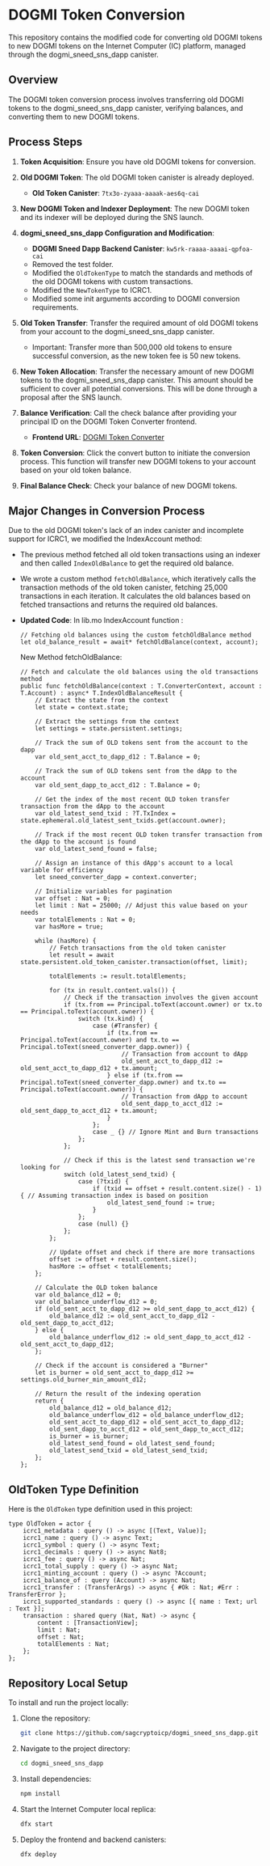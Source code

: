 # DOGMI Token Conversion

This repository contains the modified code for converting old DOGMI tokens to new DOGMI tokens on the Internet Computer (IC) platform, managed through the dogmi_sneed_sns_dapp canister.

## Overview

The DOGMI token conversion process involves transferring old DOGMI tokens to the dogmi_sneed_sns_dapp canister, verifying balances, and converting them to new DOGMI tokens.

## Process Steps

1. **Token Acquisition**: Ensure you have old DOGMI tokens for conversion.

2. **Old DOGMI Token**: The old DOGMI token canister is already deployed.
   - **Old Token Canister**: `7tx3o-zyaaa-aaaak-aes6q-cai`

3. **New DOGMI Token and Indexer Deployment**: The new DOGMI token and its indexer will be deployed during the SNS launch.

4. **dogmi_sneed_sns_dapp Configuration and Modification**:
   - **DOGMI Sneed Dapp Backend Canister**: `kw5rk-raaaa-aaaai-qpfoa-cai`
   - Removed the test folder.
   - Modified the `OldTokenType` to match the standards and methods of the old DOGMI tokens with custom transactions.
   - Modified the `NewTokenType` to ICRC1.
   - Modified some init arguments according to DOGMI conversion requirements.

5. **Old Token Transfer**: Transfer the required amount of old DOGMI tokens from your account to the dogmi_sneed_sns_dapp canister.
   - Important: Transfer more than 500,000 old tokens to ensure successful conversion, as the new token fee is 50 new tokens.

6. **New Token Allocation**: Transfer the necessary amount of new DOGMI tokens to the dogmi_sneed_sns_dapp canister. This amount should be sufficient to cover all potential conversions. This will be done through a proposal after the SNS launch.

7. **Balance Verification**: Call the check balance after providing your principal ID on the DOGMI Token Converter frontend.
   - **Frontend URL**: [DOGMI Token Converter](https://kr4x6-4yaaa-aaaai-qpfoq-cai.icp0.io/)

8. **Token Conversion**: Click the convert button to initiate the conversion process. This function will transfer new DOGMI tokens to your account based on your old token balance.

9. **Final Balance Check**: Check your balance of new DOGMI tokens.

## Major Changes in Conversion Process

Due to the old DOGMI token's lack of an index canister and incomplete support for ICRC1, we modified the IndexAccount method:
- The previous method fetched all old token transactions using an indexer and then called `IndexOldBalance` to get the required old balance.
- We wrote a custom method `fetchOldBalance`, which iteratively calls the transaction methods of the old token canister, fetching 25,000 transactions in each iteration. It calculates the old balances based on fetched transactions and returns the required old balances.

- **Updated Code**:
  In lib.mo IndexAccount function :
  ```motoko
  // Fetching old balances using the custom fetchOldBalance method
  let old_balance_result = await* fetchOldBalance(context, account);
  ```
  New Method fetchOldBalance:
  ```motoko
  // Fetch and calculate the old balances using the old transactions method
  public func fetchOldBalance(context : T.ConverterContext, account : T.Account) : async* T.IndexOldBalanceResult {
      // Extract the state from the context
      let state = context.state;

      // Extract the settings from the context
      let settings = state.persistent.settings;

      // Track the sum of OLD tokens sent from the account to the dapp
      var old_sent_acct_to_dapp_d12 : T.Balance = 0;

      // Track the sum of OLD tokens sent from the dApp to the account
      var old_sent_dapp_to_acct_d12 : T.Balance = 0;

      // Get the index of the most recent OLD token transfer transaction from the dApp to the account
      var old_latest_send_txid : ?T.TxIndex = state.ephemeral.old_latest_sent_txids.get(account.owner);

      // Track if the most recent OLD token transfer transaction from the dApp to the account is found
      var old_latest_send_found = false;

      // Assign an instance of this dApp's account to a local variable for efficiency
      let sneed_converter_dapp = context.converter;

      // Initialize variables for pagination
      var offset : Nat = 0;
      let limit : Nat = 25000; // Adjust this value based on your needs
      var totalElements : Nat = 0;
      var hasMore = true;

      while (hasMore) {
          // Fetch transactions from the old token canister
          let result = await state.persistent.old_token_canister.transaction(offset, limit);
          
          totalElements := result.totalElements;
          
          for (tx in result.content.vals()) {
              // Check if the transaction involves the given account
              if (tx.from == Principal.toText(account.owner) or tx.to == Principal.toText(account.owner)) {
                  switch (tx.kind) {
                      case (#Transfer) {
                          if (tx.from == Principal.toText(account.owner) and tx.to == Principal.toText(sneed_converter_dapp.owner)) {
                              // Transaction from account to dApp
                              old_sent_acct_to_dapp_d12 := old_sent_acct_to_dapp_d12 + tx.amount;
                          } else if (tx.from == Principal.toText(sneed_converter_dapp.owner) and tx.to == Principal.toText(account.owner)) {
                              // Transaction from dApp to account
                              old_sent_dapp_to_acct_d12 := old_sent_dapp_to_acct_d12 + tx.amount;
                          }
                      };
                      case _ {} // Ignore Mint and Burn transactions
                  };
              };

              // Check if this is the latest send transaction we're looking for
              switch (old_latest_send_txid) {
                  case (?txid) {
                      if (txid == offset + result.content.size() - 1) { // Assuming transaction index is based on position
                          old_latest_send_found := true;
                      }
                  };
                  case (null) {}
              };
          };

          // Update offset and check if there are more transactions
          offset := offset + result.content.size();
          hasMore := offset < totalElements;
      };

      // Calculate the OLD token balance
      var old_balance_d12 = 0;
      var old_balance_underflow_d12 = 0;
      if (old_sent_acct_to_dapp_d12 >= old_sent_dapp_to_acct_d12) {
          old_balance_d12 := old_sent_acct_to_dapp_d12 - old_sent_dapp_to_acct_d12;
      } else {
          old_balance_underflow_d12 := old_sent_dapp_to_acct_d12 - old_sent_acct_to_dapp_d12;
      };

      // Check if the account is considered a "Burner"
      let is_burner = old_sent_acct_to_dapp_d12 >= settings.old_burner_min_amount_d12; 

      // Return the result of the indexing operation
      return {
          old_balance_d12 = old_balance_d12;
          old_balance_underflow_d12 = old_balance_underflow_d12;
          old_sent_acct_to_dapp_d12 = old_sent_acct_to_dapp_d12;
          old_sent_dapp_to_acct_d12 = old_sent_dapp_to_acct_d12;
          is_burner = is_burner;
          old_latest_send_found = old_latest_send_found;
          old_latest_send_txid = old_latest_send_txid;
      };
  };
  ```

## OldToken Type Definition

Here is the `OldToken` type definition used in this project:

```motoko
type OldToken = actor {
    icrc1_metadata : query () -> async [(Text, Value)];
    icrc1_name : query () -> async Text;
    icrc1_symbol : query () -> async Text;
    icrc1_decimals : query () -> async Nat8;
    icrc1_fee : query () -> async Nat;
    icrc1_total_supply : query () -> async Nat;
    icrc1_minting_account : query () -> async ?Account;
    icrc1_balance_of : query (Account) -> async Nat;
    icrc1_transfer : (TransferArgs) -> async { #Ok : Nat; #Err : TransferError };
    icrc1_supported_standards : query () -> async [{ name : Text; url : Text }];
    transaction : shared query (Nat, Nat) -> async {
        content : [TransactionView];
        limit : Nat;
        offset : Nat;
        totalElements : Nat;
    };
};
```

## Repository Local Setup

To install and run the project locally:

1. Clone the repository:
   ```bash
   git clone https://github.com/sagcryptoicp/dogmi_sneed_sns_dapp.git
   ```
   
2. Navigate to the project directory:
   ```bash
   cd dogmi_sneed_sns_dapp
   ```

3. Install dependencies:
   ```bash
   npm install
   ```

4. Start the Internet Computer local replica:
   ```bash
   dfx start
   ```

5. Deploy the frontend and backend canisters:
   ```bash
   dfx deploy
   ```
